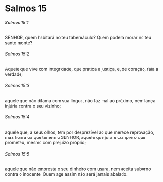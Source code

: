 # Salmos 15

###### Salmos 15:1

SENHOR, quem habitará no teu tabernáculo? Quem poderá morar no teu santo monte?

###### Salmos 15:2

Aquele que vive com integridade, que pratica a justiça, e, de coração, fala a verdade;

###### Salmos 15:3

aquele que não difama com sua língua, não faz mal ao próximo, nem lança injúria contra o seu vizinho;

###### Salmos 15:4

aquele que, a seus olhos, tem por desprezível ao que merece reprovação, mas honra os que temem o SENHOR; aquele que jura e cumpre o que prometeu, mesmo com prejuízo próprio;

###### Salmos 15:5

aquele que não empresta o seu dinheiro com usura, nem aceita suborno contra o inocente. Quem age assim não será jamais abalado.

